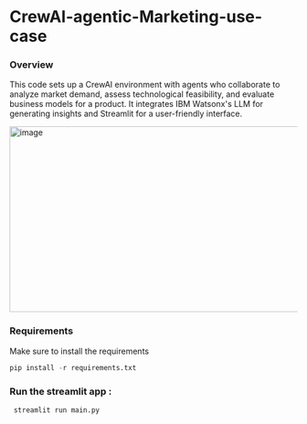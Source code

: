 # CrewAI-agentic-Marketing-use-case

### Overview

This code sets up a CrewAI environment with agents who collaborate to analyze market demand, assess technological feasibility, and evaluate business models for a product. It integrates IBM Watsonx's LLM for generating insights and Streamlit for a user-friendly interface.

<img width="795" height="325" alt="image" src="https://github.com/user-attachments/assets/6f0e0ea1-1229-4af4-a3df-0e5c44fc3eb8" />




### Requirements 

Make sure to install the requirements 

```python
pip install -r requirements.txt
```

### Run the streamlit app : 

```python
 streamlit run main.py
```

